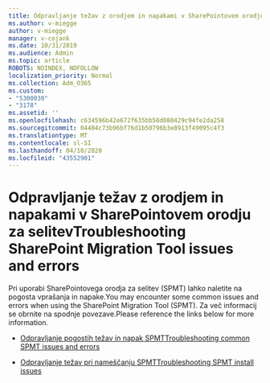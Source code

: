 ```yaml
---
title: Odpravljanje težav z orodjem in napakami v SharePointovem orodju za selitev
ms.author: v-miegge
author: v-miegge
manager: v-cojank
ms.date: 10/31/2019
ms.audience: Admin
ms.topic: article
ROBOTS: NOINDEX, NOFOLLOW
localization_priority: Normal
ms.collection: Adm_O365
ms.custom:
- "5300030"
- "3178"
ms.assetid: ''
ms.openlocfilehash: c634596b42e672f635bb50d080429c94fe2da258
ms.sourcegitcommit: 04484c73b96bf76d1b50796b3e8913f49095c4f3
ms.translationtype: MT
ms.contentlocale: sl-SI
ms.lasthandoff: 04/18/2020
ms.locfileid: "43552901"
---
```

# <a name="troubleshooting-sharepoint-migration-tool-issues-and-errors"></a><span data-ttu-id="699c1-102">Odpravljanje težav z orodjem in napakami v SharePointovem orodju za selitev</span><span class="sxs-lookup"><span data-stu-id="699c1-102">Troubleshooting SharePoint Migration Tool issues and errors</span></span>

<span data-ttu-id="699c1-103">Pri uporabi SharePointovega orodja za selitev (SPMT) lahko naletite na pogosta vprašanja in napake.</span><span class="sxs-lookup"><span data-stu-id="699c1-103">You may encounter some common issues and errors when using the SharePoint Migration Tool (SPMT).</span></span> <span data-ttu-id="699c1-104">Za več informacij se obrnite na spodnje povezave.</span><span class="sxs-lookup"><span data-stu-id="699c1-104">Please reference the links below for more information.</span></span>

- [<span data-ttu-id="699c1-105">Odpravljanje pogostih težav in napak SPMT</span><span class="sxs-lookup"><span data-stu-id="699c1-105">Troubleshooting common SPMT issues and errors</span></span>](https://docs.microsoft.com/sharepointmigration/troubleshooting-common-spmt-issues)

- [<span data-ttu-id="699c1-106">Odpravljanje težav pri nameščanju SPMT</span><span class="sxs-lookup"><span data-stu-id="699c1-106">Troubleshooting SPMT install issues</span></span>](https://docs.microsoft.com/sharepointmigration/spmt-install-issues)
